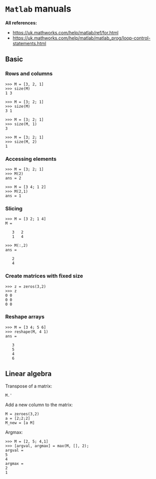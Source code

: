 # `Matlab` manuals


**All references:**
- https://uk.mathworks.com/help/matlab/ref/for.html
- https://uk.mathworks.com/help/matlab/matlab_prog/loop-control-statements.html



## Basic

### Rows and columns

~~~~
>>> M = [3, 2, 1]
>>> size(M)
1 3
~~~~

~~~~
>>> M = [3; 2; 1]
>>> size(M)
3 1
~~~~


~~~~
>>> M = [3; 2; 1]
>>> size(M, 1)
3
~~~~

~~~~
>>> M = [3; 2; 1]
>>> size(M, 2)
1
~~~~


### Accessing elements


~~~~
>>> M = [3; 2; 1]
>>> M(2)
ans = 2
~~~~

~~~~
>>> M = [3 4; 1 2]
>>> M(2,1)
ans = 1
~~~~


### Slicing

~~~~
>>> M = [3 2; 1 4]
M =

   3   2
   1   4

>>> M(:,2)
ans =

   2
   4
~~~~

### Create matrices with fixed size


~~~~
>>> z = zeros(3,2)
>>> z
0 0
0 0
0 0
~~~~


### Reshape arrays

~~~~
>>> M = [3 4; 5 6]
>>> reshape(M, 4 1)
ans =

   3
   5
   4
   6
~~~~



## Linear algebra


Transpose of a matrix:

~~~~
M.'
~~~~


Add a new column to the matrix:

~~~~
M = zeroes(3,2)
a = [2;2;2]
M_new = [a M]
~~~~

Argmax:

~~~~
>>> M = [2, 5; 4,1]
>>> [argval, argmax] = max(M, [], 2);
argval =
5
4
argmax =
2
1
~~~~
